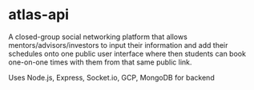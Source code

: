 # atlas-api

A closed-group social networking platform that allows mentors/advisors/investors to input their
information and add their schedules onto one public user interface where then students
can book one-on-one times with them from that same public link.

Uses Node.js, Express, Socket.io, GCP, MongoDB for backend
